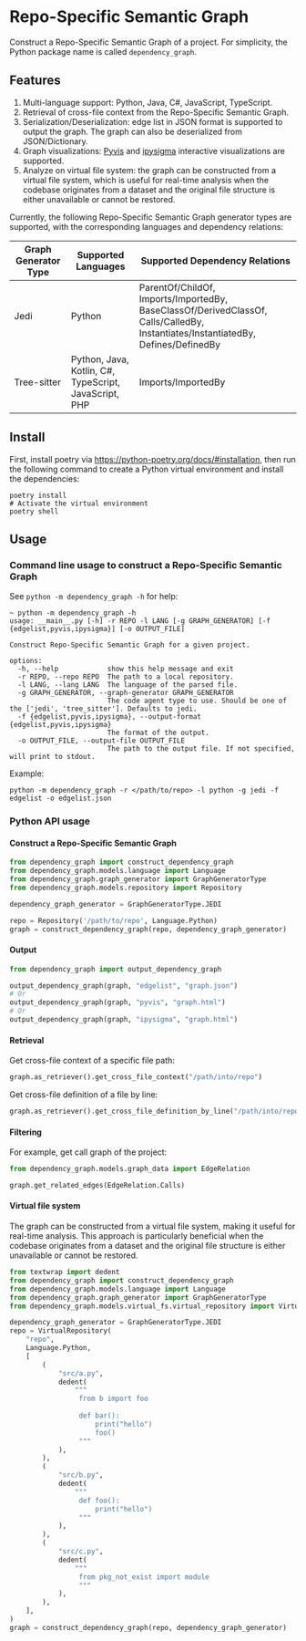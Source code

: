 # Repo-Specific Semantic Graph

Construct a Repo-Specific Semantic Graph of a project. For simplicity, the Python package name is
called `dependency_graph`.

## Features

1. Multi-language support: Python, Java, C#, JavaScript, TypeScript.
2. Retrieval of cross-file context from the Repo-Specific Semantic Graph.
3. Serialization/Deserialization: edge list in JSON format is supported to output the graph. The graph can also be
   deserialized from JSON/Dictionary.
4. Graph visualizations: [Pyvis](https://pyvis.readthedocs.io/en/latest/)
   and [ipysigma](https://github.com/medialab/ipysigma) interactive visualizations are supported.
5. Analyze on virtual file system: the graph can be constructed from a virtual file system, which is useful for
   real-time analysis when the codebase originates from a dataset and the original file structure is either
   unavailable or cannot be restored.

Currently, the following Repo-Specific Semantic Graph generator types are supported, with the corresponding languages
and dependency relations:

| **Graph Generator Type** | **Supported Languages**                               | **Supported Dependency Relations**                                                                                               |
|--------------------------|-------------------------------------------------------|----------------------------------------------------------------------------------------------------------------------------------|
| Jedi                     | Python                                                | ParentOf/ChildOf, Imports/ImportedBy, BaseClassOf/DerivedClassOf, Calls/CalledBy, Instantiates/InstantiatedBy, Defines/DefinedBy |
| Tree-sitter              | Python, Java, Kotlin, C#, TypeScript, JavaScript, PHP | Imports/ImportedBy                                                                                                               |

## Install

First, install poetry via <https://python-poetry.org/docs/#installation>, then run the following command to create a
Python virtual environment and install the dependencies:

```shell
poetry install
# Activate the virtual environment
poetry shell
```

## Usage

### Command line usage to construct a Repo-Specific Semantic Graph

See `python -m dependency_graph -h` for help:

```shell
~ python -m dependency_graph -h
usage: __main__.py [-h] -r REPO -l LANG [-g GRAPH_GENERATOR] [-f {edgelist,pyvis,ipysigma}] [-o OUTPUT_FILE]

Construct Repo-Specific Semantic Graph for a given project.

options:
  -h, --help            show this help message and exit
  -r REPO, --repo REPO  The path to a local repository.
  -l LANG, --lang LANG  The language of the parsed file.
  -g GRAPH_GENERATOR, --graph-generator GRAPH_GENERATOR
                        The code agent type to use. Should be one of the ['jedi', 'tree_sitter']. Defaults to jedi.
  -f {edgelist,pyvis,ipysigma}, --output-format {edgelist,pyvis,ipysigma}
                        The format of the output.
  -o OUTPUT_FILE, --output-file OUTPUT_FILE
                        The path to the output file. If not specified, will print to stdout.
```

Example:

```shell
python -m dependency_graph -r </path/to/repo> -l python -g jedi -f edgelist -o edgelist.json
```

### Python API usage

#### Construct a Repo-Specific Semantic Graph

```python
from dependency_graph import construct_dependency_graph
from dependency_graph.models.language import Language
from dependency_graph.graph_generator import GraphGeneratorType
from dependency_graph.models.repository import Repository

dependency_graph_generator = GraphGeneratorType.JEDI

repo = Repository('/path/to/repo', Language.Python)
graph = construct_dependency_graph(repo, dependency_graph_generator)
```

#### Output

```python
from dependency_graph import output_dependency_graph

output_dependency_graph(graph, "edgelist", "graph.json")
# Or
output_dependency_graph(graph, "pyvis", "graph.html")
# Or
output_dependency_graph(graph, "ipysigma", "graph.html")
```

#### Retrieval

Get cross-file context of a specific file path:

```python
graph.as_retriever().get_cross_file_context("/path/into/repo")
```

Get cross-file definition of a file by line:

```python
graph.as_retriever().get_cross_file_definition_by_line("/path/into/repo")
```

#### Filtering

For example, get call graph of the project:

```python
from dependency_graph.models.graph_data import EdgeRelation

graph.get_related_edges(EdgeRelation.Calls)
```

#### Virtual file system

The graph can be constructed from a virtual file system, making it useful for real-time analysis. This approach is
particularly beneficial when the codebase originates from a dataset and the original file structure is either
unavailable or cannot be restored.

```python
from textwrap import dedent
from dependency_graph import construct_dependency_graph
from dependency_graph.models.language import Language
from dependency_graph.graph_generator import GraphGeneratorType
from dependency_graph.models.virtual_fs.virtual_repository import VirtualRepository

dependency_graph_generator = GraphGeneratorType.JEDI
repo = VirtualRepository(
    "repo",
    Language.Python,
    [
        (
            "src/a.py",
            dedent(
                """
                 from b import foo
                 
                 def bar():
                     print("hello")
                     foo()
                 """
            ),
        ),
        (
            "src/b.py",
            dedent(
                """
                 def foo():
                     print("hello")
                 """
            ),
        ),
        (
            "src/c.py",
            dedent(
                """
                 from pkg_not_exist import module
                 """
            ),
        ),
    ],
)
graph = construct_dependency_graph(repo, dependency_graph_generator)

```
